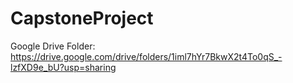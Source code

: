 # CapstoneProject

Google Drive Folder:
https://drive.google.com/drive/folders/1iml7hYr7BkwX2t4To0qS_-lzfXD9e_bU?usp=sharing
